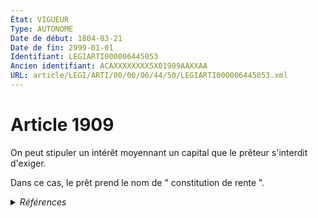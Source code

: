 ```yaml
---
État: VIGUEUR
Type: AUTONOME
Date de début: 1804-03-21
Date de fin: 2999-01-01
Identifiant: LEGIARTI000006445053
Ancien identifiant: ACAXXXXXXXX5X01909AAXXAA
URL: article/LEGI/ARTI/00/00/06/44/50/LEGIARTI000006445053.xml
---
```


<h1>Article 1909</h1>

On peut stipuler un intérêt moyennant un capital que le prêteur s'interdit
d'exiger.<br />

Dans ce cas, le prêt prend le nom de " constitution de rente ".


<details>
  <summary><em>Références</em></summary>

  <h2>Références faites par l'article</h2>
  
  <ul>
    <li>
      CREATION source Loi 1804-03-09 promulguée le 19 mars 1804
    </li>
  </ul>
</details>
